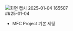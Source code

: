 ![화면 캡처 2025-01-04 165507](https://github.com/user-attachments/assets/5fcf8ede-07c6-4df4-bb62-0bd484daac0c)</br>
##25-01-04</br>
- MFC Project 기본 세팅</br>
